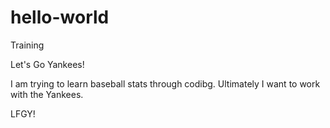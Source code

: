 # hello-world
Training

Let's Go Yankees! 

I am trying to learn baseball stats through codibg. 
Ultimately I want to work with the Yankees. 

LFGY! 
